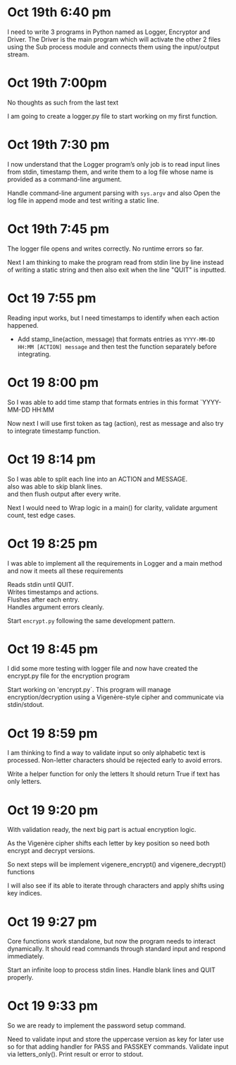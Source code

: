 # Oct 19th 6:40 pm
I need to write 3 programs in Python named as Logger, Encryptor and Driver. The Driver is the main program which will activate the other 2 files using the Sub process module  and connects them using the input/output stream.
# Oct 19th 7:00pm
No thoughts as such from the last text

I am going to create a logger.py file to start working on my first function.
# Oct 19th 7:30 pm

I now understand that the Logger program’s only job is to read input lines from stdin, timestamp them, and write them to a log file whose name is provided as a command-line argument.


Handle command-line argument parsing with `sys.argv` and also Open the log file in append mode and test writing a static line.

# Oct 19th 7:45 pm
 
The logger file opens and writes correctly. No runtime errors so far.  


Next I am thinking to make the program read from stdin line by line instead of writing a static string and then also exit when the line "QUIT" is inputted.

# Oct 19 7:55 pm

Reading input works, but I need timestamps to identify when each action happened.

 
- Add stamp_line(action, message) that formats entries as `YYYY-MM-DD HH:MM [ACTION] message` and then test the function separately before integrating.

# Oct 19 8:00 pm  
So I was able to add time stamp that formats entries in this format `YYYY-MM-DD HH:MM

Now next I will use first token as tag (action), rest as message and also try to integrate timestamp function.

# Oct 19 8:14 pm  
So I was able to split each line into an ACTION and MESSAGE.  
also was able to skip blank lines.  
and then flush output after every write.

Next I would need to Wrap logic in a main() for clarity, validate argument count, test edge cases.

# Oct 19 8:25 pm
I was able to implement all the requirements in Logger and a main method and now it meets all these requirements  
 
 Reads stdin until QUIT.  
 Writes timestamps and actions.  
 Flushes after each entry.  
 Handles argument errors cleanly.  


Start `encrypt.py` following the same development pattern.

# Oct 19 8:45 pm
I did some more testing with logger file and now have created the encrypt.py file for the encryption program

Start working on 'encrypt.py`. This program will manage encryption/decryption using a Vigenère-style cipher and communicate via stdin/stdout.

# Oct 19 8:59 pm
I am thinking to find a way to validate input so only alphabetic text is processed.
Non-letter characters should be rejected early to avoid errors.

Write a helper function for only the letters
It should return True if text has only letters.

# Oct 19 9:20 pm
With validation ready, the next big part is actual encryption logic.

As the Vigenère cipher shifts each letter by key position so need both encrypt and decrypt versions.

So next steps will be implement vigenere_encrypt() and vigenere_decrypt() functions

I will also see if its able to iterate through characters and apply shifts using key indices.

# Oct 19 9:27 pm

Core functions work standalone, but now the program needs to interact dynamically.
It should read commands through standard input and respond immediately.


Start an infinite loop to process stdin lines.
Handle blank lines and QUIT properly.

# Oct 19 9:33 pm 
So we are ready to implement the password setup command.

Need to validate input and store the uppercase version as key for later use so for that adding handler for PASS and PASSKEY commands.
Validate input via letters_only().
Print result or error to stdout.



